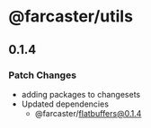 # @farcaster/utils

## 0.1.4

### Patch Changes

- adding packages to changesets
- Updated dependencies
  - @farcaster/flatbuffers@0.1.4
